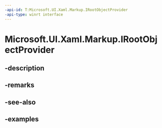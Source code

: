 ```yaml
---
-api-id: T:Microsoft.UI.Xaml.Markup.IRootObjectProvider
-api-type: winrt interface
---
```


# Microsoft.UI.Xaml.Markup.IRootObjectProvider

<!--
public interface IRootObjectProvider
-->


## -description

## -remarks

## -see-also

## -examples


